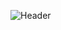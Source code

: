 ![Header](https://user-images.githubusercontent.com/53112883/179262283-a002bbb0-82a1-453a-9241-b0b17e815dfc.png)


<!--
I'm currently working on an autonomous UAV project for TUBITAK UAVTURKEY 2020 competition.  

![Header](https://user-images.githubusercontent.com/53112883/179262283-a002bbb0-82a1-453a-9241-b0b17e815dfc.png)



### Hi there 👋
**bilalkabas/bilalkabas** is a ✨ _special_ ✨ repository because its `README.md` (this file) appears on your GitHub profile.
Here are some ideas to get you started:
- 🔭 I’m currently working on ...
- 🌱 I’m currently learning ...
- 👯 I’m looking to collaborate on ...
- 🤔 I’m looking for help with ...
- 💬 Ask me about ...
- 📫 How to reach me: ...
- 😄 Pronouns: ...
- ⚡ Fun fact: ...
-->
